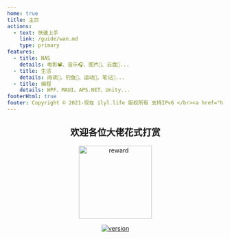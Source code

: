 ```yaml
---
home: true
title: 主页
actions:
  - text: 快速上手
    link: /guide/wan.md
    type: primary
features:
  - title: NAS
    details: 电影📽️、音乐🎧、图片📸、云盘💾...
  - title: 生活
    details: 阅读🔋、钓鱼🎣、运动🚴、笔记🔖...
  - title: 编程
    details: WPF、MAUI、APS.NET、Unity...
footerHtml: true
footer: Copyright ©️ 2021-现在 ilyl.life 版权所有 支持IPv6 </br><a href="http://beian.miit.gov.cn" target="_blank">苏ICP备2021053735号-1</a>&nbsp;&nbsp;<img src="备案图标.png" alt="公网备案"/>&nbsp;&nbsp;<a href="http://www.beian.gov.cn/portal/registerSystemInfo?recordcode=32118302000302" target="_blank">苏公网安备32118302000302号</a> 
---
```


<div style="text-align:center;">

## 欢迎各位大佬花式打赏

<img width="170" height="170" :src="$withBase('reward.png')" alt="reward"/>

[![version](https://badgen.net/github/last-commit/Ly2JR/blog/main)](https://ilyl.life/)
</div>
